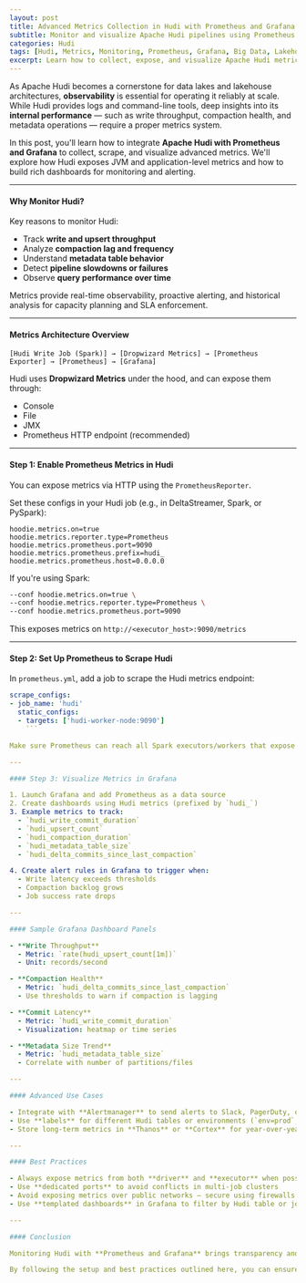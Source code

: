 ```yaml
---
layout: post
title: Advanced Metrics Collection in Hudi with Prometheus and Grafana
subtitle: Monitor and visualize Apache Hudi pipelines using Prometheus and Grafana for better observability
categories: Hudi
tags: [Hudi, Metrics, Monitoring, Prometheus, Grafana, Big Data, Lakehouse, Observability]
excerpt: Learn how to collect, expose, and visualize Apache Hudi metrics using Prometheus and Grafana. Get insights into write performance, compaction health, and query latency across your data lakehouse.
---
```

As Apache Hudi becomes a cornerstone for data lakes and lakehouse architectures, **observability** is essential for operating it reliably at scale. While Hudi provides logs and command-line tools, deep insights into its **internal performance** — such as write throughput, compaction health, and metadata operations — require a proper metrics system.

In this post, you'll learn how to integrate **Apache Hudi with Prometheus and Grafana** to collect, scrape, and visualize advanced metrics. We'll explore how Hudi exposes JVM and application-level metrics and how to build rich dashboards for monitoring and alerting.

---

#### Why Monitor Hudi?

Key reasons to monitor Hudi:

- Track **write and upsert throughput**
- Analyze **compaction lag and frequency**
- Understand **metadata table behavior**
- Detect **pipeline slowdowns or failures**
- Observe **query performance over time**

Metrics provide real-time observability, proactive alerting, and historical analysis for capacity planning and SLA enforcement.

---

#### Metrics Architecture Overview

```
[Hudi Write Job (Spark)] → [Dropwizard Metrics] → [Prometheus Exporter] → [Prometheus] → [Grafana]
```

Hudi uses **Dropwizard Metrics** under the hood, and can expose them through:
- Console
- File
- JMX
- Prometheus HTTP endpoint (recommended)

---

#### Step 1: Enable Prometheus Metrics in Hudi

You can expose metrics via HTTP using the `PrometheusReporter`.

Set these configs in your Hudi job (e.g., in DeltaStreamer, Spark, or PySpark):

```properties
hoodie.metrics.on=true
hoodie.metrics.reporter.type=Prometheus
hoodie.metrics.prometheus.port=9090
hoodie.metrics.prometheus.prefix=hudi_
hoodie.metrics.prometheus.host=0.0.0.0
```

If you're using Spark:

```bash
--conf hoodie.metrics.on=true \
--conf hoodie.metrics.reporter.type=Prometheus \
--conf hoodie.metrics.prometheus.port=9090
```

This exposes metrics on `http://<executor_host>:9090/metrics`

---

#### Step 2: Set Up Prometheus to Scrape Hudi

In `prometheus.yml`, add a job to scrape the Hudi metrics endpoint:

```yml
scrape_configs:
- job_name: 'hudi'
  static_configs:
  - targets: ['hudi-worker-node:9090']
    ```

Make sure Prometheus can reach all Spark executors/workers that expose metrics.

---

#### Step 3: Visualize Metrics in Grafana

1. Launch Grafana and add Prometheus as a data source
2. Create dashboards using Hudi metrics (prefixed by `hudi_`)
3. Example metrics to track:
  - `hudi_write_commit_duration`
  - `hudi_upsert_count`
  - `hudi_compaction_duration`
  - `hudi_metadata_table_size`
  - `hudi_delta_commits_since_last_compaction`

4. Create alert rules in Grafana to trigger when:
  - Write latency exceeds thresholds
  - Compaction backlog grows
  - Job success rate drops

---

#### Sample Grafana Dashboard Panels

- **Write Throughput**
  - Metric: `rate(hudi_upsert_count[1m])`
  - Unit: records/second

- **Compaction Health**
  - Metric: `hudi_delta_commits_since_last_compaction`
  - Use thresholds to warn if compaction is lagging

- **Commit Latency**
  - Metric: `hudi_write_commit_duration`
  - Visualization: heatmap or time series

- **Metadata Size Trend**
  - Metric: `hudi_metadata_table_size`
  - Correlate with number of partitions/files

---

#### Advanced Use Cases

- Integrate with **Alertmanager** to send alerts to Slack, PagerDuty, or email
- Use **labels** for different Hudi tables or environments (`env=prod`, `table=orders`)
- Store long-term metrics in **Thanos** or **Cortex** for year-over-year performance analysis

---

#### Best Practices

- Always expose metrics from both **driver** and **executor** when possible
- Use **dedicated ports** to avoid conflicts in multi-job clusters
- Avoid exposing metrics over public networks — secure using firewalls or reverse proxies
- Use **templated dashboards** in Grafana to filter by Hudi table or job ID

---

#### Conclusion

Monitoring Hudi with **Prometheus and Grafana** brings transparency and control to your data pipelines. Whether you're debugging slow writes, scaling your compaction strategy, or enforcing SLAs, having rich metrics at your fingertips is key to running a production-grade lakehouse.

By following the setup and best practices outlined here, you can ensure **end-to-end observability** across your Hudi-powered data lake.

